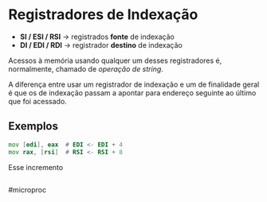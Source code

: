 
# Registradores de Indexação

- **SI / ESI / RSI** -> registrados **fonte** de indexação
- **DI / EDI / RDI** -> registrador **destino** de indexação

Acessos à memória usando qualquer um desses registradores é, normalmente, chamado de *operação de string*.

A diferença entre usar um registrador de indexação e um de finalidade geral é que os de indexação passam a apontar para endereço seguinte ao último que foi acessado.

## Exemplos

```asm
mov [edi], eax  # EDI <- EDI + 4
mov rax, [rsi]  # RSI <- RSI + 8
```

Esse incremento

```asm
```

#microproc

